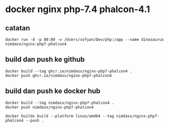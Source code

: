 # docker nginx php-7.4 phalcon-4.1
## catatan
````
docker run -d -p 80:80 -v /Users/sofyan/Dev/php:/app --name dinosaurus nimdasx/nginx-php7-phalcon4
````
## build dan push ke github
````
docker build --tag ghcr.io/nimdasx/nginx-php7-phalcon4 .
docker push ghcr.io/nimdasx/nginx-php7-phalcon4
````
## build dan push ke docker hub
````
docker build --tag nimdasx/nginx-php7-phalcon4 .
docker push nimdasx/nginx-php7-phalcon4

docker buildx build --platform linux/amd64 --tag nimdasx/nginx-php7-phalcon4 --push .
````